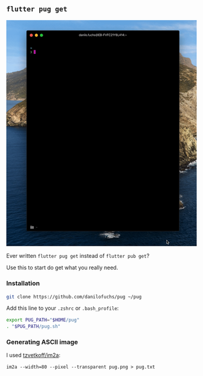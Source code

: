 ## `flutter pug get`

![Pug command gif](./pug.gif)

Ever written `flutter pug get` instead of `flutter pub get`?

Use this to start do get what you really need.

### Installation

```bash
git clone https://github.com/danilofuchs/pug ~/pug
```

Add this line to your `.zshrc` or `.bash_profile`:

```bash
export PUG_PATH="$HOME/pug"
. "$PUG_PATH/pug.sh"
```

### Generating ASCII image

I used [tzvetkoff/im2a](https://github.com/tzvetkoff/im2a):

```
im2a --width=80 --pixel --transparent pug.png > pug.txt
```
